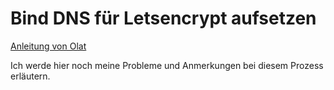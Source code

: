 # Bind DNS für Letsencrypt aufsetzen

[Anleitung von Olat](https://www.hagen-bauer.de/2019/06/authoritive-bind-server.html)

Ich werde hier noch meine Probleme und Anmerkungen bei diesem Prozess erläutern.
